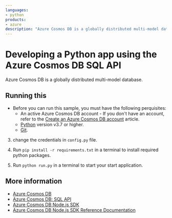 ```yaml
---
languages:
- python
products:
- azure
description: "Azure Cosmos DB is a globally distributed multi-model database."
---
```


# Developing a Python app using the Azure Cosmos DB SQL API
Azure Cosmos DB is a globally distributed multi-model database.

## Running this
* Before you can run this sample, you must have the following perquisites:
	* An active Azure Cosmos DB account - If you don't have an account, refer to the [Create an Azure Cosmos DB account](https://learn.microsoft.com/azure/cosmos-db/nosql/quickstart-python?tabs=azure-portal%2Cpasswordless%2Cwindows%2Csign-in-azure-cli%2Csync) article.
	* [Python](https://www.python.org/downloads/) version v3.7 or higher.
	* [Git](http://git-scm.com/).


 

3. change the credentials in `config.py` file.

4. Run `pip install -r requirements.txt` in a terminal to install required python packages.
 
5. Run `python run.py` in a terminal to start your start  application.


## More information

- [Azure Cosmos DB](https://docs.microsoft.com/azure/cosmos-db/introduction)
- [Azure Cosmos DB: SQL API](https://docs.microsoft.com/en-us/azure/cosmos-db/sql-api-introduction)
- [Azure Cosmos DB Node.js SDK](https://docs.microsoft.com/en-us/azure/cosmos-db/sql-api-sdk-node)
- [Azure Cosmos DB Node.js SDK Reference Documentation](http://azure.github.io/azure-documentdb-node/)
